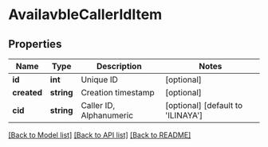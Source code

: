 # AvailavbleCallerIdItem

## Properties
Name | Type | Description | Notes
------------ | ------------- | ------------- | -------------
**id** | **int** | Unique ID | [optional] 
**created** | **string** | Creation timestamp | [optional] 
**cid** | **string** | Caller ID, Alphanumeric | [optional] [default to 'ILINAYA']

[[Back to Model list]](../README.md#documentation-for-models) [[Back to API list]](../README.md#documentation-for-api-endpoints) [[Back to README]](../README.md)


